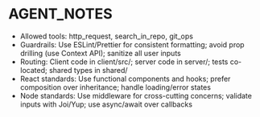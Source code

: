 # AGENT_NOTES

- Allowed tools: http_request, search_in_repo, git_ops
- Guardrails: Use ESLint/Prettier for consistent formatting; avoid prop drilling (use Context API); sanitize all user inputs
- Routing: Client code in client/src/; server code in server/; tests co-located; shared types in shared/
- React standards: Use functional components and hooks; prefer composition over inheritance; handle loading/error states
- Node standards: Use middleware for cross-cutting concerns; validate inputs with Joi/Yup; use async/await over callbacks
